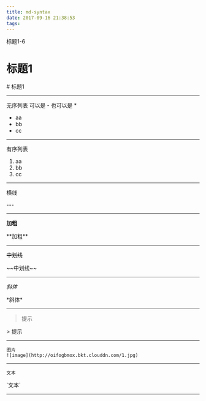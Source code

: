```yaml
---
title: md-syntax
date: 2017-09-16 21:38:53
tags:
---
```

标题1-6

# 标题1

\# 标题1

---

无序列表 可以是 \- 也可以是 \*
* aa
* bb
* cc

---

有序列表
1. aa
2. bb
3. cc

---

横线

\-\-\-

---

**加粗**

\*\*加粗\*\*

---
~~中划线~~

\~\~中划线\~\~

---

*斜体*

\*斜体\*

---

> 提示

\> 提示

---

```
图片
![image](http://oifogbmox.bkt.clouddn.com/1.jpg)
```
---

`文本`

\`文本\`

---
